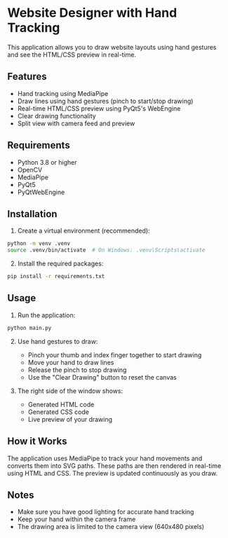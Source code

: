 # Website Designer with Hand Tracking

This application allows you to draw website layouts using hand gestures and see the HTML/CSS preview in real-time.

## Features

- Hand tracking using MediaPipe
- Draw lines using hand gestures (pinch to start/stop drawing)
- Real-time HTML/CSS preview using PyQt5's WebEngine
- Clear drawing functionality
- Split view with camera feed and preview

## Requirements

- Python 3.8 or higher
- OpenCV
- MediaPipe
- PyQt5
- PyQtWebEngine

## Installation

1. Create a virtual environment (recommended):
```bash
python -m venv .venv
source .venv/bin/activate  # On Windows: .venv\Scripts\activate
```

2. Install the required packages:
```bash
pip install -r requirements.txt
```

## Usage

1. Run the application:
```bash
python main.py
```

2. Use hand gestures to draw:
   - Pinch your thumb and index finger together to start drawing
   - Move your hand to draw lines
   - Release the pinch to stop drawing
   - Use the "Clear Drawing" button to reset the canvas

3. The right side of the window shows:
   - Generated HTML code
   - Generated CSS code
   - Live preview of your drawing

## How it Works

The application uses MediaPipe to track your hand movements and converts them into SVG paths. These paths are then rendered in real-time using HTML and CSS. The preview is updated continuously as you draw.

## Notes

- Make sure you have good lighting for accurate hand tracking
- Keep your hand within the camera frame
- The drawing area is limited to the camera view (640x480 pixels) 